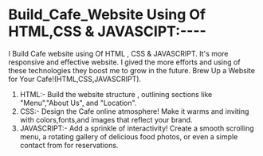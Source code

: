 # Build_Cafe_Website Using Of HTML,CSS & JAVASCIPT:----
I Build Cafe website using Of HTML , CSS &amp; JAVASCRIPT. It's more responsive and effective website. I gived the more efforts and using of these technologies they boost me to grow in the future.
Brew Up a Website for Your Cafe!(HTML,CSS,JAVASCRIPT).

1. HTML:- Build the website structure , outlining sections like "Menu","About Us", and "Location".
2. CSS:- Design the Cafe online atmosphere! Make it warms and inviting with colors,fonts,and images that reflect your brand.
3. JAVASCRIPT:- Add a sprinkle of interactivity! Create a smooth scrolling menu, a rotating gallery of delicious food photos, or even a simple contact from for reservations.
